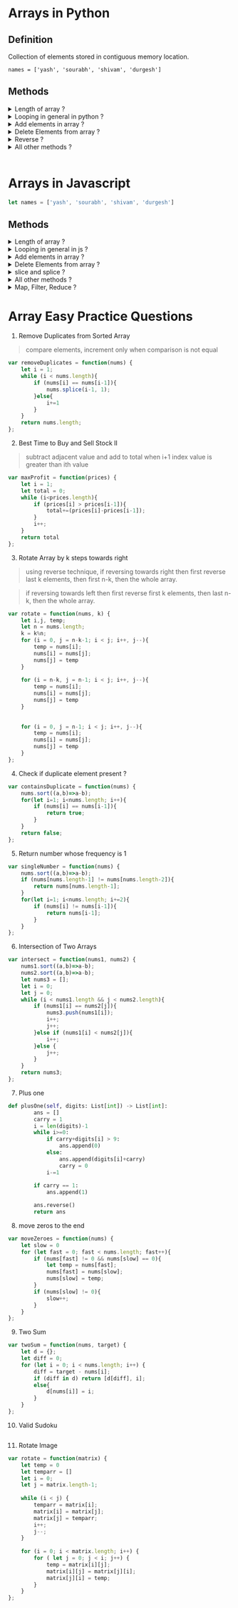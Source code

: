 # Arrays in Python
## Definition 
Collection of elements stored in contiguous memory location.

```names = ['yash', 'sourabh', 'shivam', 'durgesh']```

## Methods
<details>
<summary> Length of array ?</summary>

```x = len(names)```
</details>

<details>
<summary> Looping in general in python ?</summary>

```python
names = ['yash', 'sourabh', 'shivam', 'durgesh']
for i in names:
    print(i)
```

```python
for i in range(0, 10):
    print(i)
```

```python
for index, value in enumerate(names):
    print(index, value)
```
</details>

<details>
<summary> Add elements in array ?</summary>

```python
names = ['yash', 'sourabh', 'shivam', 'durgesh']
names.append('Rohan') # Adds name at the end

names.insert(1, 'Kshitij') # Adds at any position
```
</details>

<details>
<summary> Delete Elements from array ?</summary>

```python
names.pop(position) # pops from any position

names.remove(element) #removes that element

names.clear() # removes all elements
```
</details>

<details>
<summary> Reverse ?</summary>

```python
names.reverse()
```
</details>

<details>
<summary> All other methods ?</summary>

```python
x = names.count('Yash') # gives freq. of yash

y = names.index('yash') #gives index

new_name = names.copy() # returns a copy

names.sort(reverse=True) # sorts elements
```
</details>

<br>

# Arrays in Javascript

```js
let names = ['yash', 'sourabh', 'shivam', 'durgesh']
```

## Methods

<details>
<summary> Length of array ?</summary>

```js
let x = names.length;
```
</details>

<details>
<summary> Looping in general in js ?</summary>

```js
let names = ['yash', 'sourabh', 'shivam', 'durgesh']
for (i of names){
    console.log(i);
}
```

```js
for (let i=0; i<10; i++){
    console.log(i);
}
    
```

```js
names.forEach((name)=>{
    console.log(name);
})
```
</details>

<details>
<summary> Add elements in array ?</summary>

```js
let names = ['yash', 'sourabh', 'shivam', 'durgesh']
names.push('Rohan') # Adds name at the end

names.unshift('Kshitij') # Adds at front
```
</details>

<details>
<summary> Delete Elements from array ?</summary>

```js
names.pop() # pops last element

names.remove(element) #removes that element

names.shift() # removes from front

delete names[0] //leaves holes
```
</details>

<details>
<summary> slice and splice ?</summary>

```js
newnames = names.slice(0,2);

deletedNames = names.splice(start, deleteElementCount, newElements... )
```
</details>

<details>
<summary> All other methods ?</summary>

```js
x = names.toString() //converts array to string

names.sort('yash') //works well in alphabets

values.sort((a,b)=>a-b) //in case of numeric values use compare function

new_name = names.concat('Anushka') // returns a copy

names.reverse();

subarrays.flat();

let str = names.join('and');
```
</details>

<details>
<summary> Map, Filter, Reduce ?</summary>

```js
mappedNames = names.map((name)=>{
    return (name+'sir');
})

filteredNames = names.filter((name)=>{
    if (name == 'yash') return name;
})

reducedNumbers = numbers.reduce((sum, x)=>{
    return sum+=x;
})

```
</details>


# Array Easy Practice Questions
1. Remove Duplicates from Sorted Array

> compare elements, increment only when comparison is not equal

```js
var removeDuplicates = function(nums) {
    let i = 1;
    while (i < nums.length){
        if (nums[i] == nums[i-1]){
            nums.splice(i-1, 1);
        }else{
            i+=1
        }
    }
    return nums.length; 
};
```

2. Best Time to Buy and Sell Stock II

> subtract adjacent value and add to total when i+1 index value is greater than ith value

```js
var maxProfit = function(prices) {
    let i = 1;
    let total = 0;
    while (i<prices.length){
        if (prices[i] > prices[i-1]){
            total+=(prices[i]-prices[i-1]);
        }
        i++;
    }
    return total    
};
```

3. Rotate Array by k steps towards right

> using reverse technique, 
if reversing towards right then first reverse last k elements, then first n-k, then the whole array.

>if reversing towards left then first reverse first k elements, then last n-k, then the whole array.


```js
var rotate = function(nums, k) {
    let i,j, temp;
    let n = nums.length;
    k = k%n;
    for (i = 0, j = n-k-1; i < j; i++, j--){
        temp = nums[i];
        nums[i] = nums[j];
        nums[j] = temp
    }
    
    for (i = n-k, j = n-1; i < j; i++, j--){
        temp = nums[i];
        nums[i] = nums[j];
        nums[j] = temp
    }
    
    
    for (i = 0, j = n-1; i < j; i++, j--){
        temp = nums[i];
        nums[i] = nums[j];
        nums[j] = temp
    }
};
```

4. Check if duplicate element present ?
```js
var containsDuplicate = function(nums) {
    nums.sort((a,b)=>a-b);
    for(let i=1; i<nums.length; i++){
        if (nums[i] == nums[i-1]){
            return true;
        }
    }
    return false;
};

```

5. Return number whose frequency is 1
```js
var singleNumber = function(nums) {
    nums.sort((a,b)=>a-b);
    if (nums[nums.length-1] != nums[nums.length-2]){
        return nums[nums.length-1];
    }
    for(let i=1; i<nums.length; i+=2){
        if (nums[i] != nums[i-1]){
            return nums[i-1];
        }
    }  
};
```

6.  Intersection of Two Arrays
```js
var intersect = function(nums1, nums2) {
    nums1.sort((a,b)=>a-b);
    nums2.sort((a,b)=>a-b);
    let nums3 = [];
    let i = 0;
    let j = 0;
    while (i < nums1.length && j < nums2.length){
        if (nums1[i] == nums2[j]){
            nums3.push(nums1[i]);
            i++;
            j++;
        }else if (nums1[i] < nums2[j]){
            i++;
        }else {
            j++;
        }
    }
    return nums3;
};
```

7. Plus one 
```python
def plusOne(self, digits: List[int]) -> List[int]:
        ans = []
        carry = 1
        i = len(digits)-1
        while i>=0:
            if carry+digits[i] > 9:
                ans.append(0)
            else:
                ans.append(digits[i]+carry)
                carry = 0
            i-=1
        
        if carry == 1:
            ans.append(1)

        ans.reverse()
        return ans
```

8. move zeros to the end
```js
var moveZeroes = function(nums) {
    let slow = 0
    for (let fast = 0; fast < nums.length; fast++){
        if (nums[fast] != 0 && nums[slow] == 0){
            let temp = nums[fast];
            nums[fast] = nums[slow];
            nums[slow] = temp;
        }
        if (nums[slow] != 0){ 
            slow++;
        }
    }
};
```

9. Two Sum
```js
var twoSum = function(nums, target) {
    let d = {};
    let diff = 0;
    for (let i = 0; i < nums.length; i++) {
        diff = target - nums[i];
        if (diff in d) return [d[diff], i];
        else{
            d[nums[i]] = i;
        }
    }
};
```

10. Valid Sudoku
```js
```

11. Rotate Image
```js
var rotate = function(matrix) {
    let temp = 0
    let temparr = []
    let i = 0;
    let j = matrix.length-1;
    
    while (i < j) {
        temparr = matrix[i];
        matrix[i] = matrix[j];
        matrix[j] = temparr;
        i++;
        j--;
    }
    
    for (i = 0; i < matrix.length; i++) {
        for ( let j = 0; j < i; j++) {
            temp = matrix[i][j];
            matrix[i][j] = matrix[j][i];
            matrix[j][i] = temp;
        }
    }
};
```






